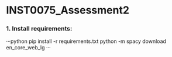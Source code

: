# INST0075_Assessment2
### 1. Install requirements:
···python
pip install -r requirements.txt
python -m spacy download en_core_web_lg
···
